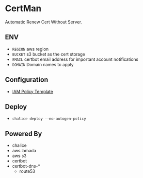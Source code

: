 # CertMan

Automatic Renew Cert Without Server.

## ENV

- `REGION` aws region
- `BUCKET` s3 bucket as the cert storage
- `EMAIL` certbot email address for important account notifications
- `DOMAIN` Domain names to apply
  
## Configuration

- [IAM Policy Template](man/.chalice/policy-dev.json)

## Deploy

- ```chalice deploy --no-autogen-policy```

## Powered By

- chalice
- aws lamada
- aws s3
- certbot
- certbot-dns-*
  - route53
